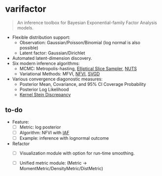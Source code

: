 # varifactor

> An inference toolbox for Bayesian Exponential-family Factor Analysis models. 

* Flexible distribution support:
    * Observation: Gaussian/Poisson/Binomial (log normal is also possible)
    * Latent factor: Gaussian/Dirichlet
* Automated latent-dimension discovery.
* Six modern inference algorithms: 
    * MCMC: Metropolis-hasting, [Elliptical Slice Sampler](https://arxiv.org/abs/1001.0175), [NUTS](https://arxiv.org/abs/1111.4246)
    * Variational Methods: MFVI, [NFVI](https://arxiv.org/abs/1606.04934), [SVGD](https://arxiv.org/abs/1608.04471)
* Various convergence diagonostic measures:
    * Posterior Mean, Covariance, and 95% CI Coverage Probability
    * Posterior Log Likelihood
    * [Kernel Stein Discrepancy](https://arxiv.org/abs/1602.03253)

## to-do
* Feature:
    - [ ] Metric: log posterior 
    - [ ] Algorithm: NFVI with [IAF](https://gist.github.com/springcoil/4fda94fcde0934b04fc34967e0c952de)
    - [ ] Example: inference with lognormal outcome

* Refactor
    - [ ] Visualization module with option for run-time smoothing.
    - [ ] Unified metric module: (Metric -> MomentMetric/DensityMetric/DistMetric)

